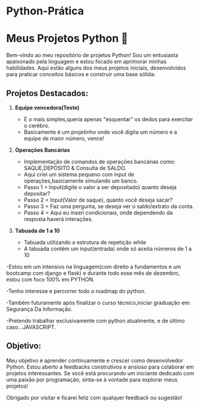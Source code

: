 # Python-Prática

# Meus Projetos Python 🚀

Bem-vindo ao meu repositório de projetos Python! Sou um entusiasta apaixonado pela linguagem e estou focado em aprimorar minhas habilidades. Aqui estão alguns dos meus projetos iniciais, desenvolvidos para praticar conceitos básicos e construir uma base sólida:

## Projetos Destacados:

1. **Equipe vencedora(Teste)**
   - É o mais simples,queria apenas "esquentar" os dedos para exercitar o cerébro.
   - Basicamente é um projetinho onde você digita um número e a equipe de maior número, vence!
   
2. **Operações Bancárias**
   - Implementação de comandos de operações bancárias como: SAQUE,DEPÓSITO & Consulta de SALDO.
   - Aqui criei um sistema pequeno com input de operações,basicamente simulando um banco.
   - Passo 1 = Input(digite o valor a ser depositado) quanto deseja depositar?
   - Passo 2 = Input(Valor de saque), quanto você deseja sacar?
   - Passo 3 = Faz uma pergunta, se deseja ver o saldo/extrato da conta.
   - Passo 4 = Aqui eu inseri condicionais, onde dependendo da resposta haverá interações.
  
3. **Tabuada de 1 a 10**
   - Tabuada utilizando a estrutura de repetição while
   - A tabuada contém um input(entrada) onde só aceita números de 1 a 10

-Estou em um intensivo na linguagem(com direito a fundamentos e um bootcamp com django e flask) e durante todo esse mês de dezembro, estou com foco 100% em PYTHON.

-Tenho interesse e percorrer todo o roadmap do python.

-Também futuramente após finalizar o curso técnico,iniciar graduação em: Segurança Da Informação.

-Pretendo trabalhar exclusivamente com python atualmente, e de último caso...JAVASCRIPT.

## Objetivo:
Meu objetivo é aprender continuamente e crescer como desenvolvedor Python. Estou aberto a feedbacks construtivos e ansioso para colaborar em projetos interessantes. Se você está procurando um iniciante dedicado com uma paixão por programação, sinta-se à vontade para explorar meus projetos!

Obrigado por visitar e ficarei feliz com qualquer feedback ou sugestão!

